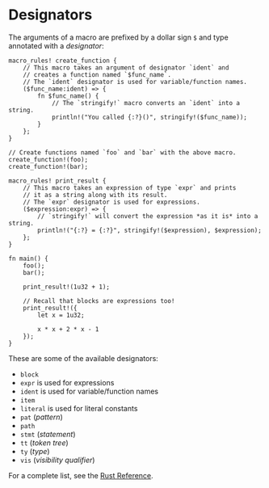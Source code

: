 # Designators

The arguments of a macro are prefixed by a dollar sign `$` and type annotated
with a *designator*:

```rust,editable
macro_rules! create_function {
    // This macro takes an argument of designator `ident` and
    // creates a function named `$func_name`.
    // The `ident` designator is used for variable/function names.
    ($func_name:ident) => {
        fn $func_name() {
            // The `stringify!` macro converts an `ident` into a string.
            println!("You called {:?}()", stringify!($func_name));
        }
    };
}

// Create functions named `foo` and `bar` with the above macro.
create_function!(foo);
create_function!(bar);

macro_rules! print_result {
    // This macro takes an expression of type `expr` and prints
    // it as a string along with its result.
    // The `expr` designator is used for expressions.
    ($expression:expr) => {
        // `stringify!` will convert the expression *as it is* into a string.
        println!("{:?} = {:?}", stringify!($expression), $expression);
    };
}

fn main() {
    foo();
    bar();

    print_result!(1u32 + 1);

    // Recall that blocks are expressions too!
    print_result!({
        let x = 1u32;

        x * x + 2 * x - 1
    });
}
```

These are some of the available designators:

- `block`
- `expr` is used for expressions
- `ident` is used for variable/function names
- `item`
- `literal` is used for literal constants
- `pat` (*pattern*)
- `path`
- `stmt` (*statement*)
- `tt` (*token tree*)
- `ty` (*type*)
- `vis` (*visibility qualifier*)

For a complete list, see the [Rust Reference].

[Rust Reference]: https://doc.rust-lang.org/reference/macros-by-example.html
